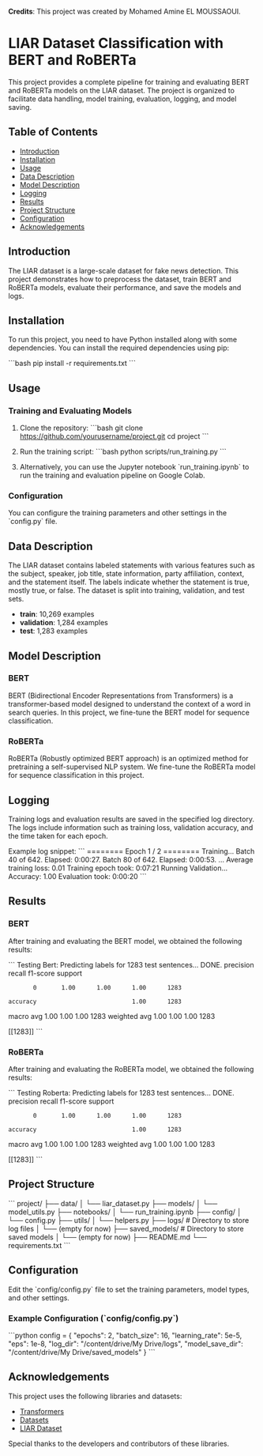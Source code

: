 
**Credits**: This project was created by Mohamed Amine EL MOUSSAOUI.

# LIAR Dataset Classification with BERT and RoBERTa

This project provides a complete pipeline for training and evaluating BERT and RoBERTa models on the LIAR dataset. The project is organized to facilitate data handling, model training, evaluation, logging, and model saving.

## Table of Contents

- [Introduction](#introduction)
- [Installation](#installation)
- [Usage](#usage)
- [Data Description](#data-description)
- [Model Description](#model-description)
- [Logging](#logging)
- [Results](#results)
- [Project Structure](#project-structure)
- [Configuration](#configuration)
- [Acknowledgements](#acknowledgements)

## Introduction

The LIAR dataset is a large-scale dataset for fake news detection. This project demonstrates how to preprocess the dataset, train BERT and RoBERTa models, evaluate their performance, and save the models and logs.

## Installation

To run this project, you need to have Python installed along with some dependencies. You can install the required dependencies using pip:

\`\`\`bash
pip install -r requirements.txt
\`\`\`

## Usage

### Training and Evaluating Models

1. Clone the repository:
    \`\`\`bash
    git clone https://github.com/yourusername/project.git
    cd project
    \`\`\`

2. Run the training script:
    \`\`\`bash
    python scripts/run_training.py
    \`\`\`

3. Alternatively, you can use the Jupyter notebook \`run_training.ipynb\` to run the training and evaluation pipeline on Google Colab.

### Configuration

You can configure the training parameters and other settings in the \`config.py\` file.

## Data Description

The LIAR dataset contains labeled statements with various features such as the subject, speaker, job title, state information, party affiliation, context, and the statement itself. The labels indicate whether the statement is true, mostly true, or false. The dataset is split into training, validation, and test sets.

- **train**: 10,269 examples
- **validation**: 1,284 examples
- **test**: 1,283 examples

## Model Description

### BERT

BERT (Bidirectional Encoder Representations from Transformers) is a transformer-based model designed to understand the context of a word in search queries. In this project, we fine-tune the BERT model for sequence classification.

### RoBERTa

RoBERTa (Robustly optimized BERT approach) is an optimized method for pretraining a self-supervised NLP system. We fine-tune the RoBERTa model for sequence classification in this project.

## Logging

Training logs and evaluation results are saved in the specified log directory. The logs include information such as training loss, validation accuracy, and the time taken for each epoch.

Example log snippet:
\`\`\`
======== Epoch 1 / 2 ========
Training...
  Batch 40  of  642.    Elapsed: 0:00:27.
  Batch 80  of  642.    Elapsed: 0:00:53.
  ...
  Average training loss: 0.01
  Training epoch took: 0:07:21
Running Validation...
  Accuracy: 1.00
  Evaluation took: 0:00:20
\`\`\`

## Results

### BERT

After training and evaluating the BERT model, we obtained the following results:

\`\`\`
Testing Bert:
Predicting labels for 1283 test sentences...
    DONE.
              precision    recall  f1-score   support

           0       1.00      1.00      1.00      1283

    accuracy                           1.00      1283
   macro avg       1.00      1.00      1.00      1283
weighted avg       1.00      1.00      1.00      1283

[[1283]]
\`\`\`

### RoBERTa

After training and evaluating the RoBERTa model, we obtained the following results:

\`\`\`
Testing Roberta:
Predicting labels for 1283 test sentences...
    DONE.
              precision    recall  f1-score   support

           0       1.00      1.00      1.00      1283

    accuracy                           1.00      1283
   macro avg       1.00      1.00      1.00      1283
weighted avg       1.00      1.00      1.00      1283

[[1283]]
\`\`\`

## Project Structure

\`\`\`
project/
├── data/
│   └── liar_dataset.py
├── models/
│   └── model_utils.py
├── notebooks/
│   └── run_training.ipynb
├── config/
│   └── config.py
├── utils/
│   └── helpers.py
├── logs/                 # Directory to store log files
│   └── (empty for now)
├── saved_models/         # Directory to store saved models
│   └── (empty for now)
├── README.md
└── requirements.txt
\`\`\`

## Configuration

Edit the \`config/config.py\` file to set the training parameters, model types, and other settings.

### Example Configuration (\`config/config.py\`)

\`\`\`python
config = {
    "epochs": 2,
    "batch_size": 16,
    "learning_rate": 5e-5,
    "eps": 1e-8,
    "log_dir": "/content/drive/My Drive/logs",
    "model_save_dir": "/content/drive/My Drive/saved_models"
}
\`\`\`

## Acknowledgements

This project uses the following libraries and datasets:
- [Transformers](https://github.com/huggingface/transformers)
- [Datasets](https://github.com/huggingface/datasets)
- [LIAR Dataset](https://github.com/Tariq60/LIAR)

Special thanks to the developers and contributors of these libraries.
